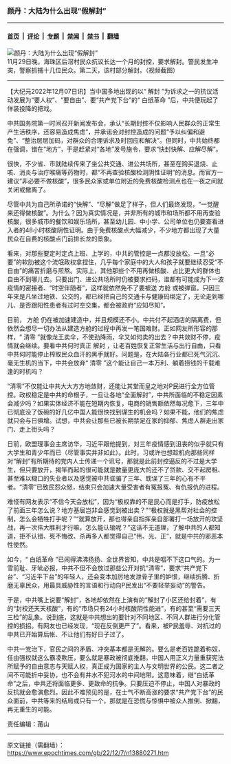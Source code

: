 ### 颜丹：大陆为什么出现“假解封”

---

#### [首页](../../../..?n13880271) &nbsp;|&nbsp; [评论](../../../../../epoch-comment?n13880271) &nbsp;|&nbsp; [专题](../../../../../epoch-special?n13880271) &nbsp;|&nbsp; [禁闻](../../../../../epoch-news?n13880271) &nbsp;|&nbsp; [禁书](../../../../../books?n13880271) &nbsp;|&nbsp; [翻墙](https://github.com/gfw-breaker/nogfw/blob/master/README.md?n13880271)


<div><img alt="颜丹：大陆为什么出现“假解封”" class="attachment-djy_600_400 size-djy_600_400 wp-post-image" src="https://i.epochtimes.com/assets/uploads/2022/12/id13876228-Collage-Maker-30-Nov-2022-05.51-PM.jpg"/>
<div class="caption">
 11月29日晚，海珠区后滘村民众抗议长达一个月的封控，要求解封。警民发生冲突，警察抓捕十几位民众。第二天，该村部分解封。（视频截图）
</div></div><hr/><div class="post_content" id="artbody" itemprop="articleBody">
 <!-- article content begin -->
 <p>
  【大纪元2022年12月07日讯】当中国多地出现的以“
  <ok href="https://www.epochtimes.com/gb/tag/%E8%A7%A3%E5%B0%81.html">
   解封
  </ok>
  ”为诉求之一的抗议活动发展为“要人权”、“要自由”、要“共产党下台”的“
  <ok href="https://www.epochtimes.com/gb/tag/%E7%99%BD%E7%BA%B8%E9%9D%A9%E5%91%BD.html">
   白纸革命
  </ok>
  ”后，中共便玩起了佯装投降的把戏。
 </p>
 <p>
  中共国务院第一时间召开新闻发布会，承认“长期封控不仅影响人民群众的正常生产生活秩序，还容易造成焦虑”，并承诺会对封控造成的问题“予以纠偏和避免”、“整治层层加码，对群众的合理诉求及时回应和解决”。但同时，中共始终都在强调，错在“地方”，于是赶紧对“各地”发号施令，要求“快封快解、应解尽解”。
 </p>
 <p>
  很快，不少省、市就陆续传来了坐公共交通、进公共场所，甚至在购买退烧、止咳、消炎与治疗喉痛等药物时，都“不再查验核酸检测阴性证明”的消息。而官方一建议“非必要不做核酸”，很多民众家或单位附近的免费核酸检测点也在一夜之间就关闭或撤离了。
 </p>
 <p>
  尽管中共为自己所承诺的“快解”、“尽解”做足了样子，但人们最终发现，“一觉醒来还得做核酸”。为什么？因为真实情况是，并非所有的城市和场所都不用再查验核酸，很多城市的餐饮和娱乐场所，甚至幼儿园、中小学、公司单位也仍要查看进入者的48小时核酸阴性证明。由于免费核酸点大幅减少，不少地方都出现了大量民众在自费的核酸点门前排长龙的景象。
 </p>
 <p>
  看来，对那些要定时定点上班、上学的，中共的管控是一点都没放松。一旦“必要”的软肋被这个流氓政权拿捏住，几乎每个家庭中的大人和孩子就要继续忍受“不自由”的痛苦折磨与煎熬。实际上，其他那些个不用再做核酸、占比更大的群体也自由不到哪儿去。只要出门、进公共场所时仍被要求扫码，谁都有可能成为下一波疫情的密接者、“时空伴随者”，这样就依然免不了要被送
  <ok href="https://www.epochtimes.com/gb/tag/%E6%96%B9%E8%88%B1.html">
   方舱
  </ok>
  或被弹窗。只因三年来是凡坐过地铁、公交的，都已经把自己的交通卡与健康码绑定了，无论走到哪儿、是否跟阳性患者有过时空交集，都会被政府“应知尽知”。
 </p>
 <p>
  目前，
  <ok href="https://www.epochtimes.com/gb/tag/%E6%96%B9%E8%88%B1.html">
   方舱
  </ok>
  仍在被加速建造中，并且规模还不小。中共付不起酒店的隔离费，但依然会想尽一切办法从建造方舱的过程中再发一笔国难财。正如网友所形容的那样，“
  <ok href="https://www.epochtimes.com/gb/tag/%E6%B8%85%E9%9B%B6.html">
   清零
  </ok>
  ”就像龙王卖伞，不使劲降雨，伞又如何卖的出去？中共敛财不停，疫情就会继续。要看中共何时真正
  <ok href="https://www.epochtimes.com/gb/tag/%E8%A7%A3%E5%B0%81.html">
   解封
  </ok>
  ，让老百姓恢复正常生活与出行自由，只看中共何时能停止榨取民众血汗的黑手就好。问题是，在大陆各行业都已死气沉沉、毫无生机的当下，中共会放弃“
  <ok href="https://www.epochtimes.com/gb/tag/%E6%B8%85%E9%9B%B6.html">
   清零
  </ok>
  ”这个能让自己一本万利、躺着捞钱的千载难逢的时机吗？
 </p>
 <p>
  “清零”不仅能让中共大大方方地敛财，还能让其堂而皇之地对P民进行全方位管控。政权稳定是中共的命根子，一旦让各地“全面解封”，中共所面临的不稳定因素会减少吗？如果实体经济不能在短期内恢复，电商的销售额依然每况愈下，三年中已彻底没了饭碗的好几亿中国人能很快找到谋生的机会吗？如果不能，他们的焦虑就只会与日俱增。试想，中共会让那些已被长期禁足在家的抑郁、焦虑人群走出家门、走上街头吗？
 </p>
 <p>
  日前，欧盟理事会主席访华，习近平跟他提到，对三年疫情感到沮丧的似乎就只有大学生和青少年而已（尽管事实并非如此）。此时，习或许也想趁机向那些同样对“解封”有所期待的党内人士传递一个讯号，那就是此前封控逼反的不过是大学生，但只要放开，揭竿而起的很可能就是数量更庞大的还不了贷款、交不起房租、甚至难以糊口的失业者以及感觉被中共诓骗了三年、耽误了三年的心有不平者。“清零”已致民怨众怒，结束只会加速大量受害者有冤报冤、有仇报仇的进程。
 </p>
 <p>
  难怪有网友表示“不信今天会放松”，因为“极权靠的不是民心而是打手，防疫放松了前面三年怎么说？地方基层岂非会感觉到被出卖？”“极权就是黑帮对社会的控制，怎么会牺牲打手呢？”“就算放开，那也得亲自指挥亲自部署打一场放开的攻坚战，再一次伟大胜利才行嘛，怎么能认输呢？”这话不无道理，了解中共的人都知道，拒不认错、死不悔改、杀再多人都觉得自己“伟、光、正”，就是中共的邪恶本性使然。
 </p>
 <p>
  如今，“
  <ok href="https://www.epochtimes.com/gb/tag/%E7%99%BD%E7%BA%B8%E9%9D%A9%E5%91%BD.html">
   白纸革命
  </ok>
  ”已闹得沸沸扬扬、全世界皆知，中共是咽不下这口气的。为一雪前耻、牙呲必报，中共不但不会放过那些公开对抗“清零”，要求“共产党下台”、“习近平下台”的年轻人，还会变本加厉地发泄骨子里的妒恨，继续折腾、折磨无辜民众，用最具威胁性的言语和行动向P民发出“不要轻举妄动”的警告。
 </p>
 <p>
  于是，中共嘴上说要“解封”，各地却依然在上演有的“解封了小区还给封着”，有的“封校还天天核酸”，有的“市场只有24小时核酸阴性能进”，有的甚至“需要三天三检”的乱象。说到底，这就是中共想出的要针对不同地区、不同人群进行分化管控的损招。有网友也已经发现，“现在反倒更严了”。看来，被P民羞辱、对抗过的中共已开始算后帐、不让他们有好日子过了。
 </p>
 <p>
  中共一党治下，官民之间的矛盾、冲突基本都是无解的。要么是老百姓跪着称奴，任由强权就这么霸凌欺压，要么就是暴政被彻底推翻，中国人用正义力量重获宪法所赋予的自由意志与天赋人权，真正成为国家的主人与文明世界的公民。这二者之间不可能折中妥协，也不会有井水不犯河水的中间地带。这意味着，继“白纸革命”之后，中共还将面临更多、更致命的抗争。只要压迫不停止，中国人对暴政的反抗就会愈演愈烈。因此不难预见的是，在士气不断高涨的要求“共产党下台”的民众面前，中共等来的结局或只有一个，那就是在恐慌与惊惧中被众人推倒、掀翻，再无重生的可能。
 </p>
 <p>
  责任编辑：莆山
 </p>
 <!-- article content end -->
 <div id="below_article_ad">
 </div>
</div>


---

原文链接（需翻墙）：https://www.epochtimes.com/gb/22/12/7/n13880271.htm